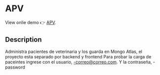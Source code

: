 # APV

View onlie demo 👉 [APV](https://glittery-mousse-70f293.netlify.app/).

## Description

 Administra pacientes de veterinaria y los guarda en Mongo Atlas, el proyecto esta separado por backend y frontend
 Para probar la carga de paceintes ingrese con el usuario, -correo@correo.com. Y la contraseña, -password


